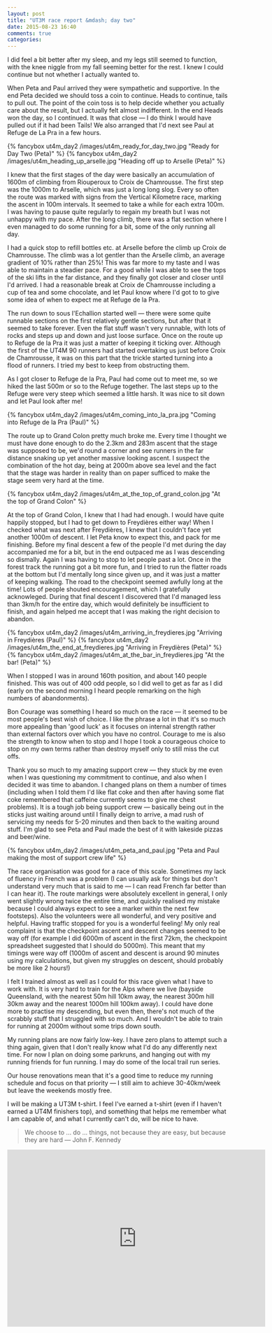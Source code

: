 ```yaml
---
layout: post
title: "UT3M race report &mdash; day two"
date: 2015-08-23 16:40
comments: true
categories:
---
```


I did feel a bit better after my sleep, and my legs still seemed to function,
with the knee niggle from my fall seeming better for the rest. I knew I could
continue but not whether I actually wanted to.

When Peta and Paul arrived they were sympathetic and supportive. In the end
Peta decided we should toss a coin to continue. Heads to continue, tails to
pull out. The point of the coin toss is to help decide whether you actually
care about the result, but I actually felt almost indifferent. In the end
Heads won the day, so I continued. It was that close &mdash; I do think I would
have pulled out if it had been Tails! We also arranged that I'd next see
Paul at Refuge de La Pra in a few hours.

{% fancybox ut4m_day2 /images/ut4m_ready_for_day_two.jpg "Ready for Day Two (Peta)" %}
{% fancybox ut4m_day2 /images/ut4m_heading_up_arselle.jpg "Heading off up to Arselle (Peta)" %}

I knew that the first stages of the day were basically an accumulation of
1600m of climbing from Riouperoux to Croix de Chamrousse. The first step
was the 1000m to Arselle, which was just a long long slog. Every so often
the route was marked with signs from the Vertical Kilometre race, marking
the ascent in 100m intervals. It seemed to take a while for each extra 100m.
I was having to pause quite regularly to regain my breath but I was not
unhappy with my pace. After the long climb, there was a flat section where
I even managed to do some running for a bit, some of the only running
all day.

I had a quick stop to refill bottles etc. at Arselle before the climb up
Croix de Chamrousse. The climb was a lot gentler than the Arselle climb,
an average gradient of 10% rather than 25%! This was far more to my taste
and I was able to maintain a steadier pace. For a good while I was able to
see the tops of the ski lifts in the far distance, and they finally got closer
and closer until I'd arrived. I had a reasonable break at Croix de Chamrousse
including a cup of tea and some chocolate, and let Paul know where I'd got
to to give some idea of when to expect me at Refuge de la Pra.

The run down to sous l'Echallion started well &mdash; there were some quite runnable
sections on the first relatively gentle sections, but after that it seemed to
take forever. Even the flat stuff wasn't very runnable, with lots of rocks
and steps up and down and just loose surface.
Once on the route up to Refuge de la Pra it was just a matter of keeping it
ticking over. Although the first of the UT4M 90 runners had started overtaking
us just before Croix de Chamrousse, it was on this part that the trickle
started turning into a flood of runners. I tried my best to keep from
obstructing them.

As I got closer to Refuge de la Pra, Paul had come out to meet me, so we
hiked the last 500m or so to the Refuge together. The last steps up to
the Refuge were very steep which seemed a little harsh. It was nice to sit
down and let Paul look after me!

{% fancybox ut4m_day2 /images/ut4m_coming_into_la_pra.jpg "Coming into Refuge de la Pra (Paul)" %}

The route up to Grand Colon pretty much broke me. Every time I thought we
must have done enough to do the 2.3km and 283m ascent that the stage was
supposed to be, we'd round a corner and see runners in the far distance snaking
up yet another massive looking ascent. I suspect the combination of the hot
day, being at 2000m above sea level and the fact that the stage was harder
in reality than on paper sufficed to make the stage seem very hard at the time.

{% fancybox ut4m_day2 /images/ut4m_at_the_top_of_grand_colon.jpg "At the top of Grand Colon" %}

At the top of Grand Colon, I knew that I had had enough. I would have quite
happily stopped, but I had to get down to Freydières either way! When I checked 
what was next
after Freydières, I knew that I couldn't face yet another 1000m of descent. I let Peta
know to expect this, and pack for me finishing. Before my final descent a few of the
people I'd met during the day accompanied me for a bit, but in the end outpaced me as
I was descending so dismally. Again I was having to stop to let people past a lot.
Once in the forest track the running got a bit more fun, and I tried to run the flatter
roads at the bottom but I'd mentally long since given up, and it was just a matter of
keeping walking. The road to the checkpoint seemed awfully long at the time! Lots of
people shouted encouragement, which I gratefully acknowleged.
During that final descent I discovered that I'd managed
less than 3km/h for the entire day, which would definitely be insufficient to finish,
and again helped me accept that I was making the right decision to abandon.

{% fancybox ut4m_day2 /images/ut4m_arriving_in_freydieres.jpg "Arriving in Freydières (Paul)" %}
{% fancybox ut4m_day2 /images/ut4m_the_end_at_freydieres.jpg "Arriving in Freydières (Peta)" %}
{% fancybox ut4m_day2 /images/ut4m_at_the_bar_in_freydieres.jpg "At the bar! (Peta)" %}

When I stopped I was in around 160th position, and about 140 people finished. This was
out of 400 odd people, so I did well to get as far as I did (early on the second morning
I heard people remarking on the high numbers of abandonments).

Bon Courage was something I heard so much on the race &mdash; it seemed to be most people's best
wish of choice. I like the phrase a lot in that it's so much more appealing than 'good luck'
as it focuses on internal strength rather than external factors over which you have no
control. Courage to me is also the strength to know when to stop and I hope I took a
courageous choice to stop on my own terms rather than destroy myself only to still miss
the cut offs.

Thank you so much to my amazing support crew &mdash; they stuck by me even when I was questioning
my commitment to continue, and also when I decided it was time to abandon. I changed plans
on them a number of times (including when I told them I'd like flat coke and then after having
some flat coke remembered that caffeine currently seems to give me chest problems). It is
a tough job being support crew &mdash; basically being out in the sticks just waiting around until
I finally deign to arrive, a mad rush of servicing my needs for 5-20 minutes and then back
to the waiting around stuff. I'm glad to see Peta and Paul made the best of it with lakeside
pizzas and beer/wine.

{% fancybox ut4m_day2 /images/ut4m_peta_and_paul.jpg "Peta and Paul making the most of support crew life" %}

The race organisation was good for a race of this scale.
Sometimes my lack of fluency in French was a problem (I can usually ask for things but
don't understand very much that is said to me &mdash; I can read French far better
than I can hear it). The route markings were absolutely excellent in
general, I only went slightly wrong twice the entire time, and quickly realised
my mistake because I could always expect to see a marker within the next few footsteps). Also
the volunteers were all wonderful, and very positive and helpful. Having traffic stopped
for you is a wonderful feeling!
My only real complaint is that the checkpoint ascent and descent changes seemed to be way
off (for example I did 6000m of ascent in the first 72km, the checkpoint spreadsheet
suggested that I should do 5000m). This meant that my timings were way off (1000m of
ascent and descent is around 90 minutes using my calculations, but given my struggles
on descent, should probably be more like 2 hours!)

I felt I trained almost as well as I could for this race given what I have to work with.
It is very hard to train for the Alps where we live
(bayside Queensland, with the nearest 50m hill 10km away, the nearest 300m hill 30km away and
the nearest 1000m hill 100km away). I could have done more to practise my descending, but
even then, there's not much of the scrabbly stuff that I struggled with so much. And
I wouldn't be able to train for running at 2000m without some trips down south.

My running plans are now fairly low-key. I have zero plans to attempt such a thing again,
given that I don't really know what I'd do any differently next time.
For now I plan on doing some parkruns, and hanging out
with my running friends for fun running. I may do some of the local trail run series.

Our house renovations mean that it's a good time to reduce my running schedule and focus on
that priority &mdash; I still aim to achieve 30-40km/week but leave the weekends mostly free.

I will be making a UT3M t-shirt. I feel I've earned a t-shirt (even if I haven't earned a UT4M
finishers top), and something that helps me remember what I am capable of, and what I
currently can't do, will be nice to have.

> We choose to ... do ... things, not because they are easy, but because they are hard
> &mdash; John F. Kennedy

<iframe height='405' width='590' frameborder='0' allowtransparency='true' scrolling='no' src='https://www.strava.com/activities/375824131/embed/61189346b3563ebe5a7fa0008e5c6ebff2930363'></iframe>
